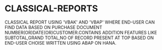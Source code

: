 # CLASSICAL-REPORTS
CLASSICAL REPORT USING 'VBAK' AND 'VBAP'  WHERE END-USER CAN FIND DATA BASED ON PURCHASE DOCUMENT NUMBER(OR)DATE(OR)CUSTOMER.CONTAINS ADDITION FEATURES LIKE SUBTOTAL,GRAND TOTAL,NO OF RECORD PRESENT AT TOP BASED ON END-USER CHOISE WRITTEN USING ABAP ON HANA.
